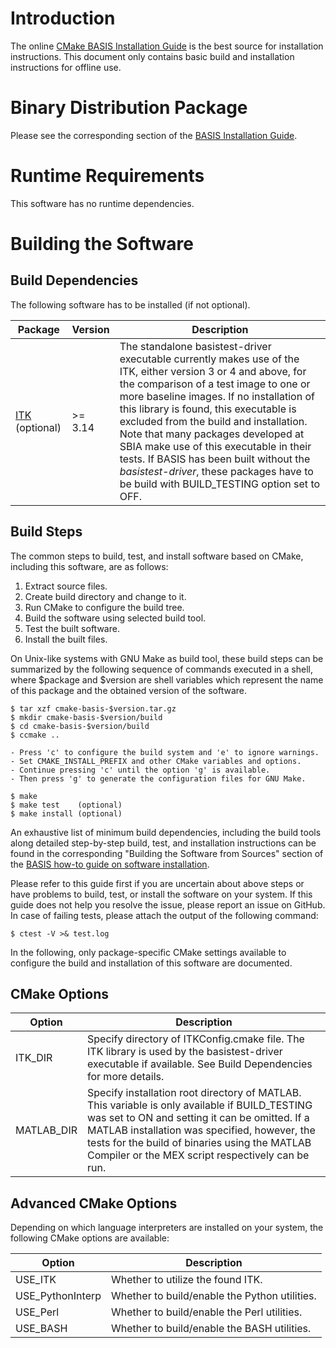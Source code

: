 Introduction
============

The online [CMake BASIS Installation Guide](http://schuhschuh.github.io/cmake-basis/install.html) 
is the best source for installation instructions. This document only contains basic build and
installation instructions for offline use.



Binary Distribution Package
===========================

Please see the corresponding section of the [BASIS Installation Guide][3].



Runtime Requirements
====================

This software has no runtime dependencies.



Building the Software
=====================

Build Dependencies
------------------

The following software has to be installed (if not optional).

Package             | Version | Description
------------------- | ------- | --------------------------------------------------------
[ITK][1] (optional) | >= 3.14 | The standalone basistest-driver executable currently makes use of the ITK, either version 3 or 4 and above, for the comparison of a test image to one or more baseline images. If no installation of this library is found, this executable is excluded from the build and installation. Note that many packages developed at SBIA make use of this executable in their tests. If BASIS has been built without the *basistest-driver*, these packages have to be build with BUILD_TESTING option set to OFF.



Build Steps
-----------

The common steps to build, test, and install software based on CMake,
including this software, are as follows:

1. Extract source files.
2. Create build directory and change to it.
3. Run CMake to configure the build tree.
4. Build the software using selected build tool.
5. Test the built software.
6. Install the built files.

On Unix-like systems with GNU Make as build tool, these build steps can be
summarized by the following sequence of commands executed in a shell,
where $package and $version are shell variables which represent the name
of this package and the obtained version of the software.

    $ tar xzf cmake-basis-$version.tar.gz
    $ mkdir cmake-basis-$version/build
    $ cd cmake-basis-$version/build
    $ ccmake ..

    - Press 'c' to configure the build system and 'e' to ignore warnings.
    - Set CMAKE_INSTALL_PREFIX and other CMake variables and options.
    - Continue pressing 'c' until the option 'g' is available.
    - Then press 'g' to generate the configuration files for GNU Make.

    $ make
    $ make test    (optional)
    $ make install (optional)

An exhaustive list of minimum build dependencies, including the build tools
along detailed step-by-step build, test, and installation instructions can
be found in the corresponding "Building the Software from Sources" section
of the [BASIS how-to guide on software installation][2].

Please refer to this guide first if you are uncertain about above steps or
have problems to build, test, or install the software on your system.
If this guide does not help you resolve the issue, please report an issue
on GitHub. In case of failing tests, please attach the output of the
following command:

    $ ctest -V >& test.log

In the following, only package-specific CMake settings available to
configure the build and installation of this software are documented.


CMake Options
-------------

Option           | Description
---------------- | -------------------------------------------------------------------
ITK_DIR          | Specify directory of ITKConfig.cmake file. The ITK library is used by the basistest-driver executable if available. See Build Dependencies for more details.
MATLAB_DIR       | Specify installation root directory of MATLAB. This variable is only available if BUILD_TESTING was set to ON and setting it can be omitted. If a MATLAB installation was specified, however, the tests for the build of binaries using the MATLAB Compiler or the MEX script respectively can be run.


Advanced CMake Options
----------------------

Depending on which language interpreters are installed on your system,
the following CMake options are available:

Option           | Description
---------------- | -------------------------------------------------------------
USE_ITK          |  Whether to utilize the found ITK.
USE_PythonInterp |  Whether to build/enable the Python utilities.
USE_Perl         |  Whether to build/enable the Perl utilities.
USE_BASH         |  Whether to build/enable the BASH utilities.



<!-- REFERENCES -->
[1]: http://www.itk.org
[2]: http://opensource.andreasschuh.com/cmake-basis/howto/install.html
[3]: http://opensource.andreasschuh.com/cmake-basis/howto/install.html#binary-distribution-package
